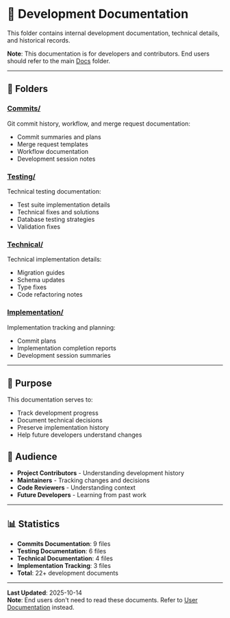 # 🔧 Development Documentation

This folder contains internal development documentation, technical details, and historical records.

**Note**: This documentation is for developers and contributors. End users should refer to the main [Docs](../README.md) folder.

---

## 📁 Folders

### [Commits/](Commits/)
Git commit history, workflow, and merge request documentation:
- Commit summaries and plans
- Merge request templates
- Workflow documentation
- Development session notes

### [Testing/](Testing/)
Technical testing documentation:
- Test suite implementation details
- Technical fixes and solutions
- Database testing strategies
- Validation fixes

### [Technical/](Technical/)
Technical implementation details:
- Migration guides
- Schema updates
- Type fixes
- Code refactoring notes

### [Implementation/](Implementation/)
Implementation tracking and planning:
- Commit plans
- Implementation completion reports
- Development session summaries

---

## 🎯 Purpose

This documentation serves to:
- Track development progress
- Document technical decisions
- Preserve implementation history
- Help future developers understand changes

## 👥 Audience

- **Project Contributors** - Understanding development history
- **Maintainers** - Tracking changes and decisions
- **Code Reviewers** - Understanding context
- **Future Developers** - Learning from past work

---

## 📊 Statistics

- **Commits Documentation**: 9 files
- **Testing Documentation**: 6 files
- **Technical Documentation**: 4 files
- **Implementation Tracking**: 3 files
- **Total**: 22+ development documents

---

**Last Updated**: 2025-10-14  
**Note**: End users don't need to read these documents. Refer to [User Documentation](../User/) instead.
